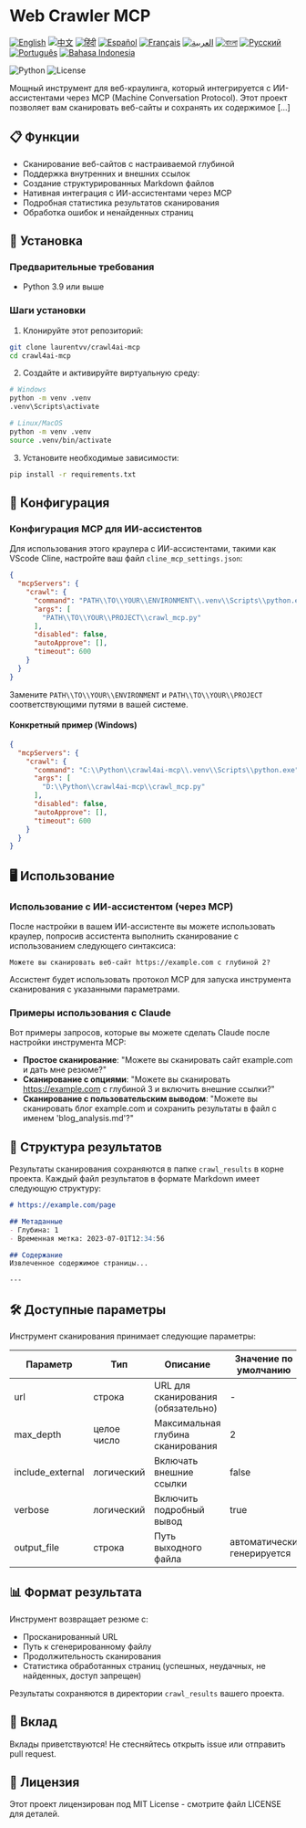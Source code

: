 # Web Crawler MCP

[![English](https://img.shields.io/badge/lang-en-blue.svg)](../README.md) [![中文](https://img.shields.io/badge/lang-zh-blue.svg)](README.zh.md) [![हिंदी](https://img.shields.io/badge/lang-hi-blue.svg)](README.hi.md) [![Español](https://img.shields.io/badge/lang-es-blue.svg)](README.es.md) [![Français](https://img.shields.io/badge/lang-fr-blue.svg)](README.fr.md) [![العربية](https://img.shields.io/badge/lang-ar-blue.svg)](README.ar.md) [![বাংলা](https://img.shields.io/badge/lang-bn-blue.svg)](README.bn.md) [![Русский](https://img.shields.io/badge/lang-ru-blue.svg)](README.ru.md) [![Português](https://img.shields.io/badge/lang-pt-blue.svg)](README.pt.md) [![Bahasa Indonesia](https://img.shields.io/badge/lang-id-blue.svg)](README.id.md)

![Python](https://img.shields.io/badge/Python-3.9%2B-blue)
![License](https://img.shields.io/badge/License-MIT-green)

Мощный инструмент для веб-краулинга, который интегрируется с ИИ-ассистентами через MCP (Machine Conversation Protocol). Этот проект позволяет вам сканировать веб-сайты и сохранять их содержимое [...]

## 📋 Функции

- Сканирование веб-сайтов с настраиваемой глубиной
- Поддержка внутренних и внешних ссылок
- Создание структурированных Markdown файлов
- Нативная интеграция с ИИ-ассистентами через MCP
- Подробная статистика результатов сканирования
- Обработка ошибок и ненайденных страниц

## 🚀 Установка

### Предварительные требования

- Python 3.9 или выше

### Шаги установки

1. Клонируйте этот репозиторий:

```bash
git clone laurentvv/crawl4ai-mcp
cd crawl4ai-mcp
```

2. Создайте и активируйте виртуальную среду:

```bash
# Windows
python -m venv .venv
.venv\Scripts\activate

# Linux/MacOS
python -m venv .venv
source .venv/bin/activate
```

3. Установите необходимые зависимости:

```bash
pip install -r requirements.txt
```

## 🔧 Конфигурация

### Конфигурация MCP для ИИ-ассистентов

Для использования этого краулера с ИИ-ассистентами, такими как VScode Cline, настройте ваш файл `cline_mcp_settings.json`:

```json
{
  "mcpServers": {
    "crawl": {
      "command": "PATH\\TO\\YOUR\\ENVIRONMENT\\.venv\\Scripts\\python.exe",
      "args": [
        "PATH\\TO\\YOUR\\PROJECT\\crawl_mcp.py"
      ],
      "disabled": false,
      "autoApprove": [],
      "timeout": 600
    }
  }
}
```

Замените `PATH\\TO\\YOUR\\ENVIRONMENT` и `PATH\\TO\\YOUR\\PROJECT` соответствующими путями в вашей системе.

#### Конкретный пример (Windows)

```json
{
  "mcpServers": {
    "crawl": {
      "command": "C:\\Python\\crawl4ai-mcp\\.venv\\Scripts\\python.exe",
      "args": [
        "D:\\Python\\crawl4ai-mcp\\crawl_mcp.py"
      ],
      "disabled": false,
      "autoApprove": [],
      "timeout": 600
    }
  }
}
```

## 🖥️ Использование

### Использование с ИИ-ассистентом (через MCP)

После настройки в вашем ИИ-ассистенте вы можете использовать краулер, попросив ассистента выполнить сканирование с использованием следующего синтаксиса:

```
Можете вы сканировать веб-сайт https://example.com с глубиной 2?
```

Ассистент будет использовать протокол MCP для запуска инструмента сканирования с указанными параметрами.

### Примеры использования с Claude

Вот примеры запросов, которые вы можете сделать Claude после настройки инструмента MCP:

- **Простое сканирование**: "Можете вы сканировать сайт example.com и дать мне резюме?"
- **Сканирование с опциями**: "Можете вы сканировать https://example.com с глубиной 3 и включить внешние ссылки?"
- **Сканирование с пользовательским выводом**: "Можете вы сканировать блог example.com и сохранить результаты в файл с именем 'blog_analysis.md'?"

## 📁 Структура результатов

Результаты сканирования сохраняются в папке `crawl_results` в корне проекта. Каждый файл результатов в формате Markdown имеет следующую структуру:

```markdown
# https://example.com/page

## Метаданные
- Глубина: 1
- Временная метка: 2023-07-01T12:34:56

## Содержание
Извлеченное содержимое страницы...

---
```

## 🛠️ Доступные параметры

Инструмент сканирования принимает следующие параметры:

| Параметр | Тип | Описание | Значение по умолчанию |
|-----------|------|-------------|---------------|
| url | строка | URL для сканирования (обязательно) | - |
| max_depth | целое число | Максимальная глубина сканирования | 2 |
| include_external | логический | Включать внешние ссылки | false |
| verbose | логический | Включить подробный вывод | true |
| output_file | строка | Путь выходного файла | автоматически генерируется |

## 📊 Формат результата

Инструмент возвращает резюме с:
- Просканированный URL
- Путь к сгенерированному файлу
- Продолжительность сканирования
- Статистика обработанных страниц (успешных, неудачных, не найденных, доступ запрещен)

Результаты сохраняются в директории `crawl_results` вашего проекта.

## 🤝 Вклад

Вклады приветствуются! Не стесняйтесь открыть issue или отправить pull request.

## 📄 Лицензия

Этот проект лицензирован под MIT License - смотрите файл LICENSE для деталей.